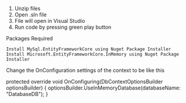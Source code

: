 1. Unzip files
2. Open .sln file
3. File will open in Visual Studio
4. Run code by pressing green play button

Packages Required

    Install MySql.EntityFrameworkCore using Nuget Package Installer
    Install Microsoft.EntityFrameworkCore.InMemory using Nuget Package Installer

Change the OnConfiguration settings of the context to be like this

 protected override void OnConfiguring(DbContextOptionsBuilder optionsBuilder)
 {
     optionsBuilder.UseInMemoryDatabase(databaseName: "DatabaseDB");
 }

